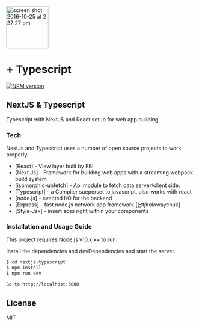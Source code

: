 <img width="112" alt="screen shot 2016-10-25 at 2 37 27 pm" src="https://cloud.githubusercontent.com/assets/13041/19686250/971bf7f8-9ac0-11e6-975c-188defd82df1.png"> 

# + Typescript

[![NPM version](https://img.shields.io/npm/v/next.svg)](https://www.npmjs.com/package/next)

## NextJS & Typescript
Typescript with NextJS and React setup for web app building

### Tech

NextJs and Typescript uses a number of open source projects to work properly:

* [React] - View layer built by FB!
* [Next.Js] - Framework for building web apps with a streaming webpack build system
* [isomorphic-unfetch] - Api module to fetch data server/client side.
* [Typescript] - a Compiler sueperset to javascript, also works with react
* [node.js] - evented I/O for the backend
* [Express] - fast node.js network app framework [@tjholowaychuk]
* [Style-Jsx] - insert scss right within your components


### Installation and Usage Guide

This project requires [Node.js](https://nodejs.org/) v10.x.x+ to run.

Install the dependencies and devDependencies and start the server.

```sh
$ cd nextjs-typescript
$ npm install
$ npm run dev

Go to http://localhost:3000
```

License
----

MIT
